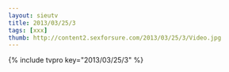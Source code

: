```yaml
--- 
layout: sieutv
title: 2013/03/25/3
tags: [xxx]
thumb: http://content2.sexforsure.com/2013/03/25/3/Video.jpg
---
```

{% include tvpro key="2013/03/25/3" %} 
